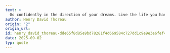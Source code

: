 ```yaml
---
text: >
  Go confidently in the direction of your dreams. Live the life you have imagined.
author: Henry David Thoreau
origin: "2"
origin_url: 
id: henry_david_thoreau-dde65f8d85e9bd78281f4d669584c727dd1c9e9e3e6fef4a3dde9b72477cffc1
date: 2025-09-02
typ: quote
---
```

